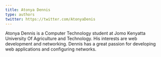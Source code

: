 ```yaml
---
title: Atonya Dennis
type: authors
twitter: https://twitter.com/AtonyaDenis
---
```

Atonya Dennis is a Computer Technology student at Jomo Kenyatta University Of Agriculture and Technology. His interests are web development and networking. Dennis has a great passion for developing web applications and configuring networks.
